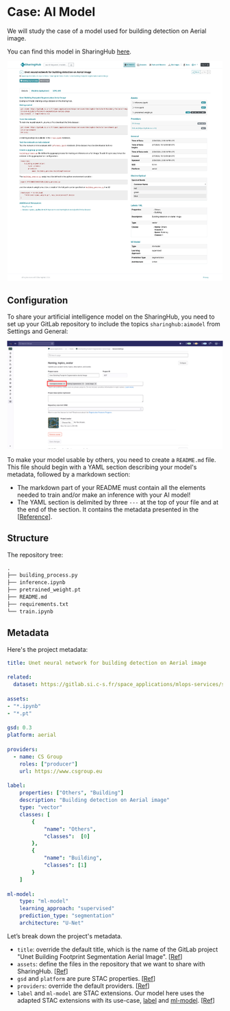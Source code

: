 # Case: AI Model

We will study the case of a model used for building detection on Aerial image.

You can find this model in SharingHub [here](https://sharinghub.p2.csgroup.space/ui/#/stac/collections/ai-model/items/space_applications/mlops-services/sharinghub-tests/public/unet-building-footprint-segmentation-aerial-image).

![Preview](../../assets/img/model-example.png)

## Configuration

To share your artificial intelligence model on the SharingHub, you need to set up your GitLab repository to include the topics `sharinghub:aimodel` from Settings and General:

![Add topics to model](../../assets/img/add-model-topic.png)

To make your model usable by others, you need to create a `README.md` file. This file should begin with a YAML section describing your model's metadata, followed by a markdown section:

- The markdown part of your README must contain all the elements needed to train and/or make an inference with your AI model!
- The YAML section is delimited by three `---` at the top of your file and at the end of the section. It contains the metadata presented in the \[[Reference](./reference.md)].

## Structure

The repository tree:

```txt
.
├── building_process.py
├── inference.ipynb
├── pretrained_weight.pt
├── README.md
├── requirements.txt
└── train.ipynb
```

## Metadata

Here's the project metadata:

```yaml title="README.md Metadata"
title: Unet neural network for building detection on Aerial image

related:
  dataset: https://gitlab.si.c-s.fr/space_applications/mlops-services/sharinghub-tests/public/inria-dataset

assets:
- "*.ipynb"
- "*.pt"

gsd: 0.3
platform: aerial

providers:
  - name: CS Group
    roles: ["producer"]
    url: https://www.csgroup.eu

label:
    properties: ["Others", "Building"]
    description: "Building detection on Aerial image"
    type: "vector"
    classes: [
        {
            "name": "Others",
            "classes":  [0]
        },
        {
            "name": "Building",
            "classes": [1]
        }
    ]

ml-model:
    type: "ml-model"
    learning_approach: "supervised"
    prediction_type: "segmentation"
    architecture: "U-Net"
```

Let’s break down the project's metadata.

- `title`: override the default title, which is the name of the GitLab project "Unet Building Footprint Segmentation Aerial Image". [[Ref](./reference.md#title)]
- `assets`: define the files in the repository that we want to share with SharingHub. [[Ref](./reference.md#assets)]
- `gsd` and `platform` are pure STAC properties. [[Ref](./reference.md#remaining-properties)]
- `providers`: override the default providers. [[Ref](./reference.md#providers)]
- `label` and `ml-model` are STAC extensions. Our model here uses the adapted STAC extensions with its use-case, [label](https://github.com/stac-extensions/label) and [ml-model](https://github.com/stac-extensions/ml-model). [[Ref](./reference.md#extensions)]
